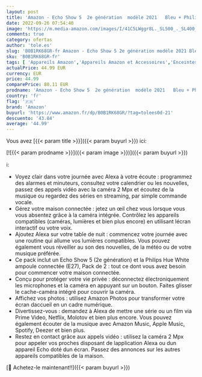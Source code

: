 ```yaml
---
layout: post
title: 'Amazon - Echo Show 5  2e génération  modèle 2021   Bleu + Philips Hue White ampoule connectée  E27   Pack de 2  Fonctionne avec Alexa - Kit de démarrage Maison connectée'
date: 2022-09-26 07:54:40
image: 'https://m.media-amazon.com/images/I/41C5LWggr8L._SL500_._SL400_.jpg'
comments: true
category: ofertas
author: 'tole.es'
slug: 'B0B1RK68GR-fr Amazon - Echo Show 5 2e génération modèle 2021 Bleu +...'
sku: 'B0B1RK68GR-fr'
tags: [ 'Appareils Amazon','Appareils Amazon et Accessoires','Enceintes','Enceintes et écrans connectés Echo','High-Tech','Offres groupées Appareils','Univers Hi-Fi','amazon','Écrans connectés','🇫🇷', ]
actualPrice: 44.99 EUR
currency: EUR
price: 44.99
comparePrice: 80.11 EUR
prodname: 'Amazon - Echo Show 5  2e génération  modèle 2021   Bleu + Philips Hue White ampoule connectée  E27   Pack de 2  Fonctionne avec Alexa - Kit de démarrage Maison connectée'
country: 'fr'
flag: '🇫🇷'
brand: 'Amazon'
buyurl: 'https://www.amazon.fr/dp/B0B1RK68GR/?tag=tolees0d-21'
descuento: '43.84'
average: '44.99'
---
```


Vous avez [{{< param title >}}]({{< param buyurl >}}) ici:

[![{{< param prodname >}}]({{< param image >}})]({{< param buyurl >}})

ℹ️:

- Voyez clair dans votre journée avec Alexa à votre écoute : programmez des alarmes et minuteurs, consultez votre calendrier ou les nouvelles, passez des appels vidéo avec la caméra 2 Mpx et écoutez de la musique ou regardez des séries en streaming, par simple commande vocale.
- Gérez votre maison connectée : jetez un œil chez vous lorsque vous vous absentez grâce à la caméra intégrée. Contrôlez les appareils compatibles (caméras, lumières et bien plus encore) en utilisant lécran interactif ou votre voix.
- Ajoutez Alexa sur votre table de nuit : commencez votre journée avec une routine qui allume vos lumières compatibles. Vous pouvez également vous réveiller au son des nouvelles, de la météo ou de votre musique préférée.
- Ce pack inclut un Echo Show 5 (2e génération) et la Philips Hue White ampoule connectée (E27), Pack de 2 : tout ce dont vous avez besoin pour commencer votre maison connectée.
- Conçu pour protéger votre vie privée : déconnectez électroniquement les microphones et la caméra en appuyant sur un bouton. Faites glisser le cache-caméra intégré pour couvrir la caméra.
- Affichez vos photos : utilisez Amazon Photos pour transformer votre écran daccueil en un cadre numérique.
- Divertissez-vous : demandez à Alexa de mettre une série ou un film via Prime Video, Netflix, Molotov et bien plus encore. Vous pouvez également écouter de la musique avec Amazon Music, Apple Music, Spotify, Deezer et bien plus.
- Restez en contact grâce aux appels vidéo : utilisez la caméra 2 Mpx pour appeler vos proches disposant de lapplication Alexa ou dun appareil Echo doté dun écran. Passez des annonces sur les autres appareils compatibles de la maison.

[🛒 Achetez-le maintenant!!]({{< param buyurl >}})
